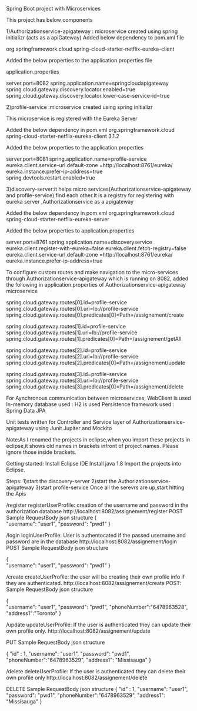 Spring Boot project with Microservices 

This project has below components

1)Authorizationservice-apigateway : microservice created using spring initializr (acts as a apiGateway)
Added below dependency to pom.xml file 

<dependency>
			<groupId>org.springframework.cloud</groupId>
			<artifactId>spring-cloud-starter-netflix-eureka-client</artifactId>
</dependency>
		
Added the below properties to the application.properties file	
	
application.properties	
	
server.port=8082
spring.application.name=springcloudapigateway
spring.cloud.gateway.discovery.locator.enabled=true
spring.cloud.gateway.discovery.locator.lower-case-service-id=true
		

2)profile-service :microservice created using spring initializr

This microservice is registered with the Eureka Server

Added the below dependency in pom.xml
<dependency>
    		<groupId>org.springframework.cloud</groupId>
    		<artifactId>spring-cloud-starter-netflix-eureka-client</artifactId>
			<version>3.1.2</version>
</dependency>

Added the below properties to the application.properties

server.port=8081
spring.application.name=profile-service
eureka.client.service-url.default-zone =http://localhost:8761/eureka/
eureka.instance.prefer-ip-address=true
spring.devtools.restart.enabled=true

3)discovery-server:it helps micro services(Authorizationservice-apigateway  and profile-service) find each other.It is a registry for registering with eureka server ,Authorizationservice as a apigateway

Added the below dependency in pom.xml
<dependency>
			<groupId>org.springframework.cloud</groupId>
			<artifactId>spring-cloud-starter-netflix-eureka-server</artifactId>
</dependency>

Added the below properties to application.properties

server.port=8761
spring.application.name=discoveryservice
eureka.client.register-with-eureka=false
eureka.client.fetch-registry=false
eureka.client.service-url.default-zone =http://localhost:8761/eureka/
eureka.instance.prefer-ip-address=true


To configure custom routes and make navigation to the micro-services through Authorizationservice-apigateway which is running on 8082,
added the following in application.properties of Authorizationservice-apigateway microservice

spring.cloud.gateway.routes[0].id=profile-service
spring.cloud.gateway.routes[0].uri=lb://profile-service
spring.cloud.gateway.routes[0].predicates[0]=Path=/assignement/create

spring.cloud.gateway.routes[1].id=profile-service
spring.cloud.gateway.routes[1].uri=lb://profile-service
spring.cloud.gateway.routes[1].predicates[0]=Path=/assignement/getAll

spring.cloud.gateway.routes[2].id=profile-service
spring.cloud.gateway.routes[2].uri=lb://profile-service
spring.cloud.gateway.routes[2].predicates[0]=Path=/assignement/update

spring.cloud.gateway.routes[3].id=profile-service
spring.cloud.gateway.routes[3].uri=lb://profile-service
spring.cloud.gateway.routes[3].predicates[0]=Path=/assignement/delete

For Aynchronous communication between microservices, WebClient is used
In-memory database used : H2 is used
Persistence framework used : Spring Data JPA 


Unit tests written for Controller and Service layer of Authorizationservice-apigateway using Junit Jupiter and Mockito


Note:As I renamed the projects in eclipse,when you import these projects in eclipse,it shows old names in brackets infront of project names.
Please ignore those inside brackets.

Getting started:
Install Eclipse IDE
Install java 1.8
Import the projects into Eclipse.

Steps:
1)start the discovery-server
2)start the Authorizationservice-apigateway 
3)start profile-service
Once all the serevrs are up,start hitting the Apis

/register
registerUserProfile:
creation of the username and password in the authorization database
http://localhost:8082/assignement/register
POST
Sample RequestBody json structure
{  
     "username": "user1",
     "password": "pwd1"
}



/login
loginUserProfile:
User is authentocated if the passed username and password are in the database
http://localhost:8082/assignement/login
POST
Sample RequestBody json structure

{  
     "username": "user1",
     "password": "pwd1"
}


/create
createUserProfile:
the user will be creating their own profile info if they are authenticated.
http://localhost:8082/assignement/create
POST:
Sample RequestBody json structure

{  
     "username": "user1",
     "password": "pwd1",
     "phoneNumber":"6478963528",
     "address1":"Toronto"
}


/update
updateUserProfile:
If the user is authenticated they can update their own profile only.
http://localhost:8082/assignement/update

PUT
Sample RequestBody json structure

{    "id" : 1,
     "username": "user1",
     "password": "pwd1",
     "phoneNumber":"6478963529",
     "address1": "Missisauga"
}

/delete
deleteUserProfile:
If the user is authenticated they can delete their own profile only
http://localhost:8082/assignement/delete

DELETE
Sample RequestBody json structure
{    "id" : 1,
     "username": "user1",
     "password": "pwd1",
     "phoneNumber":"6478963529",
     "address1": "Missisauga"
}

